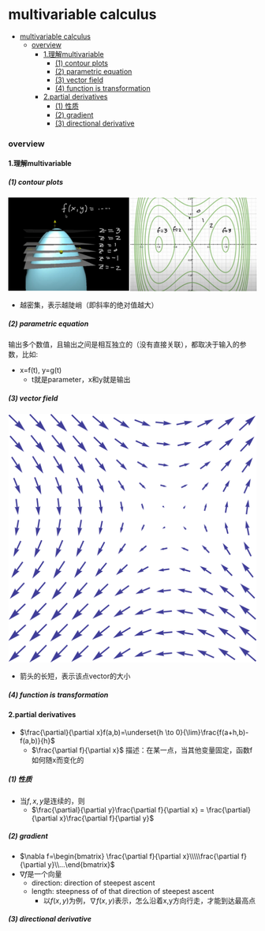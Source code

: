 # multivariable calculus


<!-- @import "[TOC]" {cmd="toc" depthFrom=1 depthTo=6 orderedList=false} -->

<!-- code_chunk_output -->

- [multivariable calculus](#multivariable-calculus)
    - [overview](#overview)
      - [1.理解multivariable](#1理解multivariable)
        - [(1) contour plots](#1-contour-plots)
        - [(2) parametric equation](#2-parametric-equation)
        - [(3) vector field](#3-vector-field)
        - [(4) function is transformation](#4-function-is-transformation)
      - [2.partial derivatives](#2partial-derivatives)
        - [(1) 性质](#1-性质)
        - [(2) gradient](#2-gradient)
        - [(3) directional derivative](#3-directional-derivative)

<!-- /code_chunk_output -->


### overview

#### 1.理解multivariable

##### (1) contour plots
![](./imgs/mc_01.png)

* 越密集，表示越陡峭（即斜率的绝对值越大）

##### (2) parametric equation
输出多个数值，且输出之间是相互独立的（没有直接关联），都取决于输入的参数，比如:
* x=f(t), y=g(t)
    * t就是parameter，x和y就是输出

##### (3) vector field
![](./imgs/mc_02.png)
* 箭头的长短，表示该点vector的大小

##### (4) function is transformation

#### 2.partial derivatives
* $\frac{\partial}{\partial x}f(a,b)=\underset{h \to 0}{\lim}\frac{f(a+h,b)-f(a,b)}{h}$
    * $\frac{\partial f}{\partial x}$ 描述：在某一点，当其他变量固定，函数f如何随x而变化的

##### (1) 性质
* 当$f,x,y$是连续的，则
    * $\frac{\partial}{\partial y}\frac{\partial f}{\partial x} = \frac{\partial}{\partial x}\frac{\partial f}{\partial y}$

##### (2) gradient

* $\nabla f=\begin{bmatrix} \frac{\partial f}{\partial x}\\\\\frac{\partial f}{\partial y}\\...\end{bmatrix}$
* $\nabla f$是一个向量
    * direction: direction of steepest ascent
    * length: steepness of of that direction of steepest ascent
        * 以$f(x,y)$为例，$\nabla f(x,y)$表示，怎么沿着x,y方向行走，才能到达最高点

##### (3) directional derivative